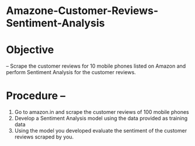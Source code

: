 # Amazone-Customer-Reviews-Sentiment-Analysis

# Objective
– Scrape the customer reviews for 10 mobile phones listed on Amazon and perform
Sentiment Analysis for the customer reviews.

# Procedure –
1) Go to amazon.in and scrape the customer reviews of 100 mobile phones
2) Develop a Sentiment Analysis model using the data provided as training data
3) Using the model you developed evaluate the sentiment of the customer reviews scraped by you.
